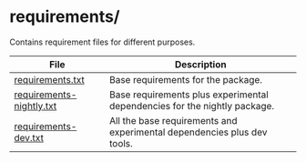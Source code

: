 # requirements/
Contains requirement files for different purposes.

| File | Description |
| --- | --- |
| [requirements.txt](./requirements.txt) | Base requirements for the package. |
| [requirements-nightly.txt](./requirements-nightly.txt) | Base requirements plus experimental dependencies for the nightly package. |
| [requirements-dev.txt](./requirements-dev.txt) | All the base requirements and experimental dependencies plus dev tools. |
